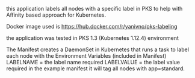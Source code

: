 this application labels all nodes with a specific label in PKS to help with Affinity based approach for Kubernetes.

Docker image used is https://hub.docker.com/r/yanivno/pks-labeling

the application was tested in PKS 1.3 (Kubernetes 1.12.4) environment

The Manifest creates a DaemonSet in Kubernetes that runs a task to label each node with the Environment Variables (included in Manifest) LABELNAME = the label name required LABELVALUE = the label value required in the example manifest it will tag all nodes with app=standard.
